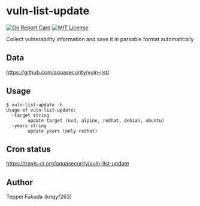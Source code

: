# vuln-list-update

[![Go Report Card](https://goreportcard.com/badge/github.com/aquasecurity/vuln-list-update)](https://goreportcard.com/report/github.com/aquasecurity/vuln-list-update)
[![MIT License](http://img.shields.io/badge/license-MIT-blue.svg?style=flat)](https://github.com/aquasecurity/vuln-list-update/blob/main/LICENSE)

Collect vulnerability information and save it in parsable format automatically

## Data
https://github.com/aquasecurity/vuln-list/

## Usage

```
$ vuln-list-update -h
Usage of vuln-list-update:
  -target string
        update target (nvd, alpine, redhat, debian, ubuntu)
  -years string
        update years (only redhat)
```

## Cron status
https://travis-ci.org/aquasecurity/vuln-list-update

## Author
Teppei Fukuda (knqyf263)

